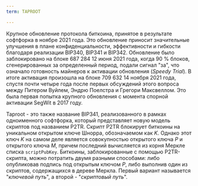 ```yaml
---
term: TAPROOT

---
```

Крупное обновление протокола биткоина, принятое в результате софтфорка в ноябре 2021 года. Это обновление приносит значительные улучшения в плане конфиденциальности, эффективности и гибкости благодаря реализации BIP340, BIP341 и BIP342. Обновление было заблокировано на блоке 687 284 12 июня 2021 года, когда 90 % блоков, сгенерированных за определенный период, подали сигнал "за", что означало готовность майнеров к активации обновления (*Speedy Trial*). В итоге активация произошла на блоке 709 632 14 ноября 2021 года, спустя почти четыре года после первых обсуждений этого вопроса между Питером Вуйлем, Эндрю Поелстра и Грегори Максвеллом. Это была первая попытка крупного обновления с момента спорной активации SegWit в 2017 году.

Taproot - это также название BIP341, реализованного в рамках одноименного софтфорка, который представляет новую модель скриптов под названием P2TR. Скрипт P2TR блокирует биткоины на уникальном открытом ключе Шнорра, обозначаемом как $K$. Однако этот ключ $K$ на самом деле является совокупностью открытого ключа $P$ и открытого ключа $M$, причем последний вычисляется из корня Меркле списка `scriptPubKey`. Биткоины, заблокированные с помощью P2TR-скрипта, можно потратить двумя разными способами: либо опубликовав подпись под открытым ключом $P$, либо выполнив один из скриптов, содержащихся в дереве Меркла. Первый вариант называется "*ключевой путь*", а второй - "*скриптовый путь*".